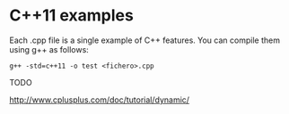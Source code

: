 # C++11 examples

Each .cpp file is a single example of C++ features. You can compile them using g++ as follows:


```
g++ -std=c++11 -o test <fichero>.cpp
```

TODO

http://www.cplusplus.com/doc/tutorial/dynamic/